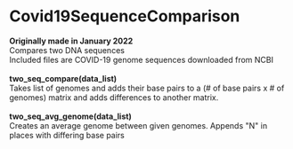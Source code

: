 # Covid19SequenceComparison
**Originally made in January 2022** <br />
Compares two DNA sequences <br />
Included files are COVID-19 genome sequences downloaded from NCBI <br />
<br />
**two_seq_compare(data_list)** <br />
Takes list of genomes and adds their base pairs to a (# of base pairs x # of genomes) matrix and adds differences to another matrix.<br />
<br />
**two_seq_avg_genome(data_list)** <br />
Creates an average genome between given genomes. Appends "N" in places with differing base pairs
